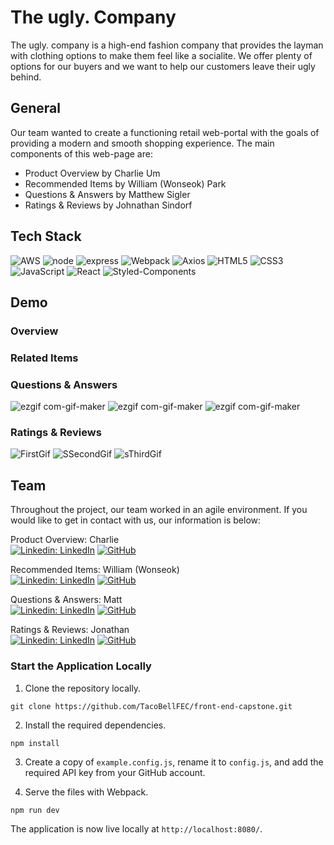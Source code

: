 # The ugly. Company

  The ugly. company is a high-end fashion company that provides the layman with clothing options to make them feel like a socialite. We offer plenty of options for our buyers and we want to help our customers leave their ugly behind. 
  
## General
  
  Our team wanted to create a functioning retail web-portal with the goals of providing a modern and smooth shopping experience. The main components of this web-page are:
  
  - Product Overview by Charlie Um
  - Recommended Items by William (Wonseok) Park
  - Questions & Answers by Matthew Sigler
  - Ratings & Reviews by Johnathan Sindorf
  
## Tech Stack

![AWS](https://img.shields.io/badge/AWS-%23FF9900.svg?style=for-the-badge&logo=amazon-aws&logoColor=white)
![node](https://img.shields.io/badge/Node.js-43853D?style=for-the-badge&logo=node.js&logoColor=white)
![express](https://img.shields.io/badge/Express.js-000000?style=for-the-badge&logo=express&logoColor=white)
![Webpack](https://img.shields.io/badge/webpack-%238DD6F9.svg?style=for-the-badge&logo=webpack&logoColor=black)
![Axios](https://img.shields.io/badge/axios-5a29e4.svg?style=for-the-badge&logo=axios&logoColor=white)
![HTML5](https://img.shields.io/badge/html5-%23E34F26.svg?style=for-the-badge&logo=html5&logoColor=white)
![CSS3](https://img.shields.io/badge/css3-%231572B6.svg?style=for-the-badge&logo=css3&logoColor=white)
![JavaScript](https://img.shields.io/badge/javascript-%23323330.svg?style=for-the-badge&logo=javascript&logoColor=%23F7DF1E)
![React](https://img.shields.io/badge/react-%2320232a.svg?style=for-the-badge&logo=react&logoColor=%2361DAFB)
![Styled-Components](https://img.shields.io/badge/styled--components-blueviolet.svg?style=for-the-badge&logo=styled-components&logoColor=white)
 
## Demo

### Overview

### Related Items

### Questions & Answers

![ezgif com-gif-maker](https://im.ezgif.com/tmp/ezgif-1-5ff639d555.gif)
![ezgif com-gif-maker](https://im.ezgif.com/tmp/ezgif-1-840e024133.gif)
![ezgif com-gif-maker](https://im.ezgif.com/tmp/ezgif-1-3930caf2ca.gif)

### Ratings & Reviews

 ![FirstGif](https://user-images.githubusercontent.com/45885748/214370430-4e77410b-73c8-4e75-a290-4a4d252c1eae.gif)
 ![SSecondGif](https://user-images.githubusercontent.com/45885748/214374302-a904dadb-bdb5-46f1-80e0-a4066dddeb5d.gif)
 ![sThirdGif](https://user-images.githubusercontent.com/45885748/214374390-f9b46d79-7e9b-4235-84ce-e2f2951797a5.gif)

## Team

Throughout the project, our team worked in an agile environment. If you would like to get in contact with us, our information is below: 

Product Overview: Charlie\
[![Linkedin: LinkedIn](https://img.shields.io/badge/linkedin-%230077B5.svg?style=for-the-badge&logo=linkedin&logoColor=white)](https://www.linkedin.com/in/charlie-um-b7209824/)
[![GitHub](https://img.shields.io/badge/github-%23121011.svg?style=for-the-badge&logo=github&logoColor=white)](https://github.com/charlieum)

Recommended Items: William (Wonseok)\
[![Linkedin: LinkedIn](https://img.shields.io/badge/linkedin-%230077B5.svg?style=for-the-badge&logo=linkedin&logoColor=white)](https://www.linkedin.com/in/wonseok-park-7748b7170/)
[![GitHub](https://img.shields.io/badge/github-%23121011.svg?style=for-the-badge&logo=github&logoColor=white)](https://github.com/officiallywily)

Questions & Answers: Matt\
[![Linkedin: LinkedIn](https://img.shields.io/badge/linkedin-%230077B5.svg?style=for-the-badge&logo=linkedin&logoColor=white)](https://www.linkedin.com/in/matthew-sigler-15859610a/)
[![GitHub](https://img.shields.io/badge/github-%23121011.svg?style=for-the-badge&logo=github&logoColor=white)](https://github.com/siglerm)

Ratings & Reviews: Jonathan\
[![Linkedin: LinkedIn](https://img.shields.io/badge/linkedin-%230077B5.svg?style=for-the-badge&logo=linkedin&logoColor=white)](https://www.linkedin.com/in/jonathan-sindorf-a6a646118/)
[![GitHub](https://img.shields.io/badge/github-%23121011.svg?style=for-the-badge&logo=github&logoColor=white)](https://github.com/sindwarf)

### Start the Application Locally

1. Clone the repository locally.
```
git clone https://github.com/TacoBellFEC/front-end-capstone.git
```

2. Install the required dependencies.
```
npm install
```

3. Create a copy of `example.config.js`, rename it to `config.js`, and add the required API key from your GitHub account.

4. Serve the files with Webpack.
```
npm run dev
```

The application is now live locally at `http://localhost:8080/`.
